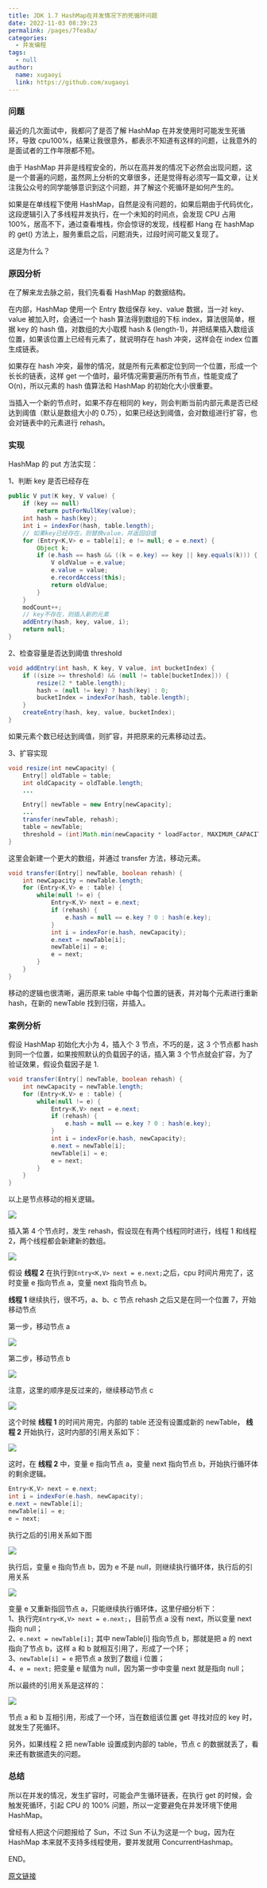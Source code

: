 ```yaml
---
title: JDK 1.7 HashMap在并发情况下的死循环问题
date: 2022-11-03 08:39:23
permalink: /pages/7fea8a/
categories: 
  - 并发编程
tags: 
  - null
author: 
  name: xugaoyi
  link: https://github.com/xugaoyi
---
```

### 问题

最近的几次面试中，我都问了是否了解 HashMap 在并发使用时可能发生死循环，导致 cpu100%，结果让我很意外，都表示不知道有这样的问题，让我意外的是面试者的工作年限都不短。

由于 HashMap 并非是线程安全的，所以在高并发的情况下必然会出现问题，这是一个普遍的问题，虽然网上分析的文章很多，还是觉得有必须写一篇文章，让关注我公众号的同学能够意识到这个问题，并了解这个死循环是如何产生的。

如果是在单线程下使用 HashMap，自然是没有问题的，如果后期由于代码优化，这段逻辑引入了多线程并发执行，在一个未知的时间点，会发现 CPU 占用 100%，居高不下，通过查看堆栈，你会惊讶的发现，线程都 Hang 在 hashMap 的 get() 方法上，服务重启之后，问题消失，过段时间可能又复现了。

这是为什么？

### 原因分析

在了解来龙去脉之前，我们先看看 HashMap 的数据结构。

在内部，HashMap 使用一个 Entry 数组保存 key、value 数据，当一对 key、value 被加入时，会通过一个 hash 算法得到数组的下标 index，算法很简单，根据 key 的 hash 值，对数组的大小取模 hash & (length-1)，并把结果插入数组该位置，如果该位置上已经有元素了，就说明存在 hash 冲突，这样会在 index 位置生成链表。

如果存在 hash 冲突，最惨的情况，就是所有元素都定位到同一个位置，形成一个长长的链表，这样 get 一个值时，最坏情况需要遍历所有节点，性能变成了 O(n)，所以元素的 hash 值算法和 HashMap 的初始化大小很重要。

当插入一个新的节点时，如果不存在相同的 key，则会判断当前内部元素是否已经达到阈值（默认是数组大小的 0.75），如果已经达到阈值，会对数组进行扩容，也会对链表中的元素进行 rehash。

### 实现

HashMap 的 put 方法实现：

1、判断 key 是否已经存在

```java
public V put(K key, V value) {
    if (key == null)
        return putForNullKey(value);
    int hash = hash(key);
    int i = indexFor(hash, table.length);
    // 如果key已经存在，则替换value，并返回旧值
    for (Entry<K,V> e = table[i]; e != null; e = e.next) {
        Object k;
        if (e.hash == hash && ((k = e.key) == key || key.equals(k))) {
            V oldValue = e.value;
            e.value = value;
            e.recordAccess(this);
            return oldValue;
        }
    }
    modCount++;
    // key不存在，则插入新的元素
    addEntry(hash, key, value, i);
    return null;
}
```

2、检查容量是否达到阈值 threshold

```java
void addEntry(int hash, K key, V value, int bucketIndex) {
    if ((size >= threshold) && (null != table[bucketIndex])) {
        resize(2 * table.length);
        hash = (null != key) ? hash(key) : 0;
        bucketIndex = indexFor(hash, table.length);
    }
    createEntry(hash, key, value, bucketIndex);
}
```

如果元素个数已经达到阈值，则扩容，并把原来的元素移动过去。

3、扩容实现

```java
void resize(int newCapacity) {
    Entry[] oldTable = table;
    int oldCapacity = oldTable.length;
    ...

    Entry[] newTable = new Entry[newCapacity];
    ...
    transfer(newTable, rehash);
    table = newTable;
    threshold = (int)Math.min(newCapacity * loadFactor, MAXIMUM_CAPACITY + 1);
}
```

这里会新建一个更大的数组，并通过 transfer 方法，移动元素。

```java
void transfer(Entry[] newTable, boolean rehash) {
    int newCapacity = newTable.length;
    for (Entry<K,V> e : table) {
        while(null != e) {
            Entry<K,V> next = e.next;
            if (rehash) {
                e.hash = null == e.key ? 0 : hash(e.key);
            }
            int i = indexFor(e.hash, newCapacity);
            e.next = newTable[i];
            newTable[i] = e;
            e = next;
        }
    }
}
```

移动的逻辑也很清晰，遍历原来 table 中每个位置的链表，并对每个元素进行重新 hash，在新的 newTable 找到归宿，并插入。

### 案例分析

假设 HashMap 初始化大小为 4，插入个 3 节点，不巧的是，这 3 个节点都 hash 到同一个位置，如果按照默认的负载因子的话，插入第 3 个节点就会扩容，为了验证效果，假设负载因子是 1.

```java
void transfer(Entry[] newTable, boolean rehash) {
    int newCapacity = newTable.length;
    for (Entry<K,V> e : table) {
        while(null != e) {
            Entry<K,V> next = e.next;
            if (rehash) {
                e.hash = null == e.key ? 0 : hash(e.key);
            }
            int i = indexFor(e.hash, newCapacity);
            e.next = newTable[i];
            newTable[i] = e;
            e = next;
        }
    }
}


```

以上是节点移动的相关逻辑。

![](https://img.jssjqd.cn/202211030840235.png)

插入第 4 个节点时，发生 rehash，假设现在有两个线程同时进行，线程 1 和线程 2，两个线程都会新建新的数组。

![](https://img.jssjqd.cn/202211030840019.png)

假设 **线程 2** 在执行到`Entry<K,V> next = e.next;`之后，cpu 时间片用完了，这时变量 e 指向节点 a，变量 next 指向节点 b。

**线程 1** 继续执行，很不巧，a、b、c 节点 rehash 之后又是在同一个位置 7，开始移动节点

第一步，移动节点 a

![](https://img.jssjqd.cn/202211030840532.png)

第二步，移动节点 b

![](https://img.jssjqd.cn/202211030840343.png)

注意，这里的顺序是反过来的，继续移动节点 c

![](https://img.jssjqd.cn/202211030840432.png)

这个时候 **线程 1** 的时间片用完，内部的 table 还没有设置成新的 newTable， **线程 2** 开始执行，这时内部的引用关系如下：

![](https://img.jssjqd.cn/202211030840639.png)

这时，在 **线程 2** 中，变量 e 指向节点 a，变量 next 指向节点 b，开始执行循环体的剩余逻辑。

```java
Entry<K,V> next = e.next;
int i = indexFor(e.hash, newCapacity);
e.next = newTable[i];
newTable[i] = e;
e = next;
```

执行之后的引用关系如下图

![](https://img.jssjqd.cn/202211030841029.png)

执行后，变量 e 指向节点 b，因为 e 不是 null，则继续执行循环体，执行后的引用关系

![](https://img.jssjqd.cn/202211030841936.png)

变量 e 又重新指回节点 a，只能继续执行循环体，这里仔细分析下：  
1、执行完`Entry<K,V> next = e.next;`，目前节点 a 没有 next，所以变量 next 指向 null；  
2、`e.next = newTable[i];` 其中 newTable[i] 指向节点 b，那就是把 a 的 next 指向了节点 b，这样 a 和 b 就相互引用了，形成了一个环；  
3、`newTable[i] = e` 把节点 a 放到了数组 i 位置；  
4、`e = next;` 把变量 e 赋值为 null，因为第一步中变量 next 就是指向 null；

所以最终的引用关系是这样的：

![](https://img.jssjqd.cn/202211030841546.png)

节点 a 和 b 互相引用，形成了一个环，当在数组该位置 get 寻找对应的 key 时，就发生了死循环。

另外，如果线程 2 把 newTable 设置成到内部的 table，节点 c 的数据就丢了，看来还有数据遗失的问题。

### 总结

所以在并发的情况，发生扩容时，可能会产生循环链表，在执行 get 的时候，会触发死循环，引起 CPU 的 100% 问题，所以一定要避免在并发环境下使用 HashMap。

曾经有人把这个问题报给了 Sun，不过 Sun 不认为这是一个 bug，因为在 HashMap 本来就不支持多线程使用，要并发就用 ConcurrentHashmap。

END。 

 [原文链接](https://www.jianshu.com/p/1e9cf0ac07f4)